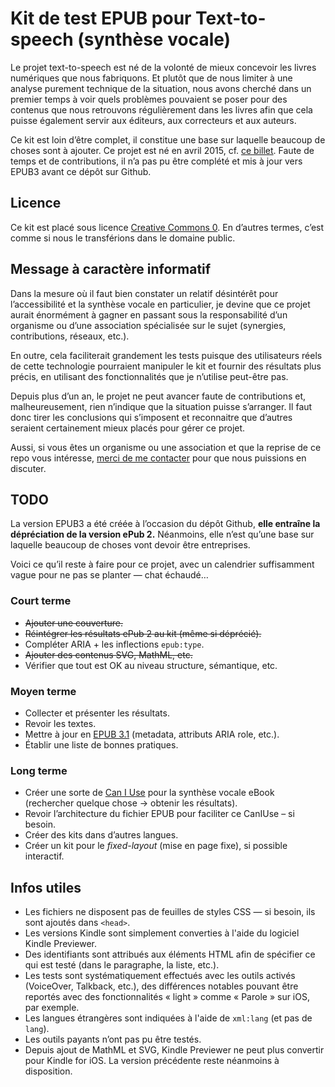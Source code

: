 # Kit de test EPUB pour Text-to-speech (synthèse vocale)

Le projet text-to-speech est né de la volonté de mieux concevoir les livres numériques que nous fabriquons. Et plutôt que de nous limiter à une analyse purement technique de la situation, nous avons cherché dans un premier temps à voir quels problèmes pouvaient se poser pour des contenus que nous retrouvons régulièrement dans les livres afin que cela puisse également servir aux éditeurs, aux correcteurs et aux auteurs.

Ce kit est loin d’être complet, il constitue une base sur laquelle beaucoup de choses sont à ajouter. Ce projet est né en avril 2015, cf. [ce billet](http://jiminy.chapalpanoz.com/text-to-speech-ebook/). Faute de temps et de contributions, il n’a pas pu être complété et mis à jour vers EPUB3 avant ce dépôt sur Github.

## Licence

Ce kit est placé sous licence [Creative Commons 0](https://creativecommons.org/publicdomain/zero/1.0/deed.fr). En d’autres termes, c’est comme si nous le transférions dans le domaine public.

## Message à caractère informatif

Dans la mesure où il faut bien constater un relatif désintérêt pour l’accessibilité et la synthèse vocale en particulier, je devine que ce projet aurait énormément à gagner en passant sous la responsabilité d’un organisme ou d’une association spécialisée sur le sujet (synergies, contributions, réseaux, etc.).

En outre, cela faciliterait grandement les tests puisque des utilisateurs réels de cette technologie pourraient manipuler le kit et fournir des résultats plus précis, en utilisant des fonctionnalités que je n’utilise peut-être pas.

Depuis plus d’un an, le projet ne peut avancer faute de contributions et, malheureusement, rien n’indique que la situation puisse s’arranger. Il faut donc tirer les conclusions qui s’imposent et reconnaitre que d’autres seraient certainement mieux placés pour gérer ce projet.

Aussi, si vous êtes un organisme ou une association et que la reprise de ce repo vous intéresse, [merci de me contacter](http://jiminy.chapalpanoz.com/contacter-2/) pour que nous puissions en discuter.

## TODO

La version EPUB3 a été créée à l’occasion du dépôt Github, **elle entraîne la dépréciation de la version ePub 2.** Néanmoins, elle n’est qu’une base sur laquelle beaucoup de choses vont devoir être entreprises.

Voici ce qu’il reste à faire pour ce projet, avec un calendrier suffisamment vague pour ne pas se planter — chat échaudé…

### Court terme

- ~~Ajouter une couverture.~~
- ~~Réintégrer les résultats ePub 2 au kit (même si déprécié).~~
- Compléter ARIA + les inflections `epub:type`.
- ~~Ajouter des contenus SVG, MathML, etc.~~
- Vérifier que tout est OK au niveau structure, sémantique, etc.

### Moyen terme

- Collecter et présenter les résultats.
- Revoir les textes.
- Mettre à jour en [EPUB 3.1](http://www.idpf.org/epub/31/spec/epub-changes.html) (metadata, attributs ARIA role, etc.).
- Établir une liste de bonnes pratiques.

### Long terme

- Créer une sorte de [Can I Use](http://caniuse.com) pour la synthèse vocale eBook (rechercher quelque chose → obtenir les résultats).
- Revoir l’architecture du fichier EPUB pour faciliter ce CanIUse – si besoin.
- Créer des kits dans d’autres langues.
- Créer un kit pour le *fixed-layout* (mise en page fixe), si possible interactif.

## Infos utiles

- Les fichiers ne disposent pas de feuilles de styles CSS — si besoin, ils sont ajoutés dans `<head>`.
- Les versions Kindle sont simplement converties à l'aide du logiciel Kindle Previewer.
- Des identifiants sont attribués aux éléments HTML afin de spécifier ce qui est testé (dans le paragraphe, la liste, etc.).
- Les tests sont systématiquement effectués avec les outils activés (VoiceOver, Talkback, etc.), des différences notables pouvant être reportés avec des fonctionnalités « light » comme « Parole » sur iOS, par exemple.
- Les langues étrangères sont indiquées à l'aide de `xml:lang` (et pas de `lang`).
- Les outils payants n’ont pas pu être testés.
- Depuis ajout de MathML et SVG, Kindle Previewer ne peut plus convertir pour Kindle for iOS. La version précédente reste néanmoins à disposition.
